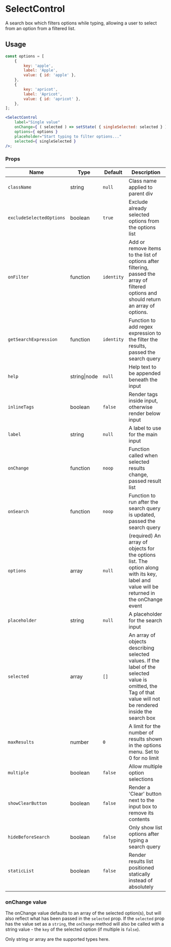 # SelectControl

A search box which filters options while typing,
allowing a user to select from an option from a filtered list.

## Usage

```jsx
const options = [
	{
		key: 'apple',
		label: 'Apple',
		value: { id: 'apple' },
	},
	{
		key: 'apricot',
		label: 'Apricot',
		value: { id: 'apricot' },
	},
];

<SelectControl
	label="Single value"
	onChange={ ( selected ) => setState( { singleSelected: selected } ) }
	options={ options }
	placeholder="Start typing to filter options..."
	selected={ singleSelected }
/>;
```

### Props

| Name                     | Type         | Default    | Description                                                                                                                                                     |
| ------------------------ | ------------ | ---------- | --------------------------------------------------------------------------------------------------------------------------------------------------------------- |
| `className`              | string       | `null`     | Class name applied to parent div                                                                                                                                |
| `excludeSelectedOptions` | boolean      | `true`     | Exclude already selected options from the options list                                                                                                          |
| `onFilter`               | function     | `identity` | Add or remove items to the list of options after filtering, passed the array of filtered options and should return an array of options.                         |
| `getSearchExpression`    | function     | `identity` | Function to add regex expression to the filter the results, passed the search query                                                                             |
| `help`                   | string\|node | `null`     | Help text to be appended beneath the input                                                                                                                      |
| `inlineTags`             | boolean      | `false`    | Render tags inside input, otherwise render below input                                                                                                          |
| `label`                  | string       | `null`     | A label to use for the main input                                                                                                                               |
| `onChange`               | function     | `noop`     | Function called when selected results change, passed result list                                                                                                |
| `onSearch`               | function     | `noop`     | Function to run after the search query is updated, passed the search query                                                                                      |
| `options`                | array        | `null`     | (required) An array of objects for the options list. The option along with its key, label and value will be returned in the onChange event                      |
| `placeholder`            | string       | `null`     | A placeholder for the search input                                                                                                                              |
| `selected`               | array        | `[]`       | An array of objects describing selected values. If the label of the selected value is omitted, the Tag of that value will not be rendered inside the search box |
| `maxResults`             | number       | `0`        | A limit for the number of results shown in the options menu. Set to 0 for no limit                                                                              |
| `multiple`               | boolean      | `false`    | Allow multiple option selections                                                                                                                                |
| `showClearButton`        | boolean      | `false`    | Render a 'Clear' button next to the input box to remove its contents                                                                                            |
| `hideBeforeSearch`       | boolean      | `false`    | Only show list options after typing a search query                                                                                                              |
| `staticList`             | boolean      | `false`    | Render results list positioned statically instead of absolutely                                                                                                 |

### onChange value

The onChange value defaults to an array of the selected option(s), but will also reflect what has been passed in the `selected` prop.
If the `selected` prop has the value set as a `string`, the `onChange` method will also be called with a string value - the `key` of the selected option (if multiple is `false`).

Only string or array are the supported types here.
